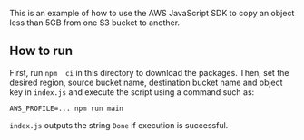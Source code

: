 This is an example of how to use the AWS JavaScript SDK to copy an object less than 5GB from one S3 bucket to another.

## How to run
First, run `npm  ci` in this directory to download the packages. Then, set the desired region, source bucket name, destination bucket name and object key in `index.js` and execute the script using a command such as:
```
AWS_PROFILE=... npm run main
```
`index.js` outputs the string `Done` if execution is successful.
